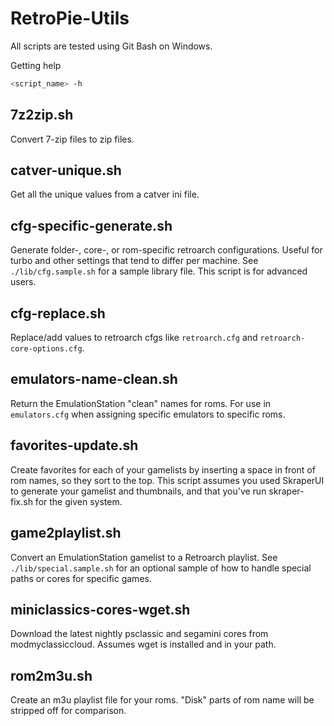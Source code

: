 # RetroPie-Utils

All scripts are tested using Git Bash on Windows.

Getting help

```sh
<script_name> -h
```

## 7z2zip.sh

Convert 7-zip files to zip files.

## catver-unique.sh

Get all the unique values from a catver ini file.

## cfg-specific-generate.sh

Generate folder-, core-, or rom-specific retroarch configurations. Useful for turbo and other settings that tend to differ per machine. See `./lib/cfg.sample.sh` for a sample library file. This script is for advanced users.

## cfg-replace.sh

Replace/add values to retroarch cfgs like `retroarch.cfg` and `retroarch-core-options.cfg`.

## emulators-name-clean.sh

Return the EmulationStation "clean" names for roms. For use in `emulators.cfg` when assigning specific emulators to specific roms.

## favorites-update.sh

Create favorites for each of your gamelists by inserting a space in front of rom names, so they sort to the top. This script assumes you used SkraperUI to generate your gamelist and thumbnails, and that you've run skraper-fix.sh for the given system.

## game2playlist.sh

Convert an EmulationStation gamelist to a Retroarch playlist. See `./lib/special.sample.sh` for an optional sample of how to handle special paths or cores for specific games.

## miniclassics-cores-wget.sh

Download the latest nightly psclassic and segamini cores from modmyclassiccloud. Assumes wget is installed and in your path.

## rom2m3u.sh

Create an m3u playlist file for your roms. "Disk" parts of rom name will be stripped off for comparison.
